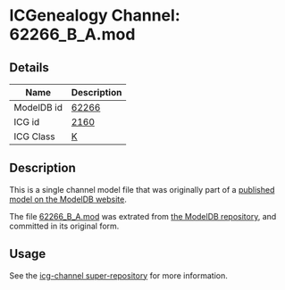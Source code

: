 # ICGenealogy Channel: 62266\_B\_A.mod

## Details

Name | Description
---- | -----------
ModelDB id | [62266](http://senselab.med.yale.edu/ModelDB/ShowModel.cshtml?model=62266)
ICG id | [2160](http://icg.neurotheory.ox.ac.uk/channels/1/2160)
ICG Class | [K](http://icg.neurotheory.ox.ac.uk/channels/1)

## Description

This is a single channel model file that was originally part of a [published model on the ModelDB website](http://senselab.med.yale.edu/mModelDB/ShowModel.cshtml?model=62266).

The file [62266\_B\_A.mod](62266_B_A.mod) was extrated from [the ModelDB repository](http://senselab.med.yale.edu/ModelDB/ShowModel.cshtml?model=62266), and committed in its original form.

## Usage

See the [icg-channel super-repository](https://github.com/icgenealogy/icg-channels) for more information.